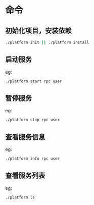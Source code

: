 # 命令

## 初始化项目，安装依赖
```zsh
./platform init || ./platform install
```

## 启动服务
eg:
```zsh
./platform start rpc user
```

## 暂停服务
eg:
```zsh
./platform stop rpc user
```

## 查看服务信息
eg:
```zsh
./platform info rpc user
```

## 查看服务列表
eg:
```zsh
./platform ls
```